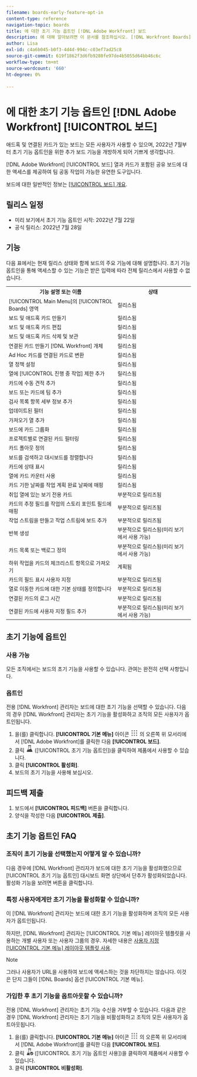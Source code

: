 ```yaml
---
filename: boards-early-feature-opt-in
content-type: reference
navigation-topic: boards
title: 에 대한 초기 기능 옵트인 [!DNL Adobe Workfront] 보드
description: 에 대해 알아보려면 이 문서를 참조하십시오. [!DNL Workfront Boards] 초기 기능 옵트인.
author: Lisa
exl-id: c4a6b045-b0f3-4d4d-994c-c03ef7ad25c8
source-git-commit: 619f1862f3d6fb9280fe97de4b5055d64bb46c6c
workflow-type: tm+mt
source-wordcount: '660'
ht-degree: 0%

---
```


# 에 대한 초기 기능 옵트인 [!DNL Adobe Workfront] [!UICONTROL 보드]

애드혹 및 연결된 카드가 있는 보드는 모든 사용자가 사용할 수 있으며, 2022년 7월부터 초기 기능 옵트인을 위한 추가 보드 기능을 개방하게 되어 기쁘게 생각합니다.

[!DNL Adobe Workfront] [!UICONTROL 보드] 열과 카드가 포함된 공유 보드에 대한 액세스를 제공하여 팀 공동 작업이 가능한 유연한 도구입니다.

보드에 대한 일반적인 정보는 [[!UICONTROL 보드] 개요](/help/quicksilver/agile/boards-overview.md).

## 릴리스 일정

* 미리 보기에서 초기 기능 옵트인 시작: 2022년 7월 22일
* 공식 릴리스: 2022년 7월 28일

## 기능

다음 표에서는 현재 릴리스 상태와 함께 보드의 주요 기능에 대해 설명합니다. 초기 기능 옵트인을 통해 액세스할 수 있는 기능은 받은 입력에 따라 전체 릴리스에서 사용할 수 없습니다.

<table style="table-layout:auto"> 
 <tbody> 
  <tr> 
   <th><strong>기능 설명 또는 이름</strong></th>
   <th><strong>상태</strong></th> 
  </tr>
  <tr>
   <td>[!UICONTROL Main Menu]의 [!UICONTROL Boards] 영역</td>
   <td>릴리스됨</td>
  </tr>
    <tr>
   <td>보드 및 애드혹 카드 만들기</td>
   <td>릴리스됨</td>
  </tr>
  <tr>
   <td>보드 및 애드혹 카드 편집</td>
   <td>릴리스됨</td>
  </tr>
  <tr>
   <td>보드 및 애드혹 카드 삭제 및 보관</td>
   <td>릴리스됨</td>
  </tr>
  <tr>
   <td>연결된 카드 만들기 [!DNL Workfront] 개체</td>
   <td>릴리스됨</td>
  </tr>
  <tr>
   <td>Ad Hoc 카드를 연결된 카드로 변환</td>
   <td>릴리스됨</td>
  </tr>
  <tr>
   <td>열 정책 설정</td>
   <td>릴리스됨</td>
  </tr>
  <tr>
   <td>열에 [!UICONTROL 진행 중 작업] 제한 추가</td>
   <td>릴리스됨</td>
  </tr>
  <tr>
   <td>카드에 수동 견적 추가</td>
   <td>릴리스됨</td>
  </tr>
  <tr>
   <td>보드 또는 카드에 팀 추가</td>
   <td>릴리스됨</td>
  </tr>
  <tr>
   <td>검사 목록 항목 세부 정보 추가</td>
   <td>릴리스됨</td>
  </tr>
  <tr>
   <td>업데이트된 필터</td>
   <td>릴리스됨</td>
  </tr>
  <tr>
   <td>가져오기 열 추가</td>
   <td>릴리스됨</td>
  </tr>
  <tr>
   <td>보드에 카드 그룹화</td>
   <td>릴리스됨</td>
  </tr>
  <tr>
   <td>프로젝트별로 연결된 카드 필터링</td>
   <td>릴리스됨</td>
  </tr>
  <tr>
   <td>카드 폴아웃 정의</td>
   <td>릴리스됨</td>
  </tr>
  <tr>
   <td>보드를 검색하고 대시보드를 정렬합니다</td>
   <td>릴리스됨</td>
  </tr>
  <tr>
   <td>카드에 상태 표시</td>
   <td>릴리스됨</td>
  </tr>
  <tr>
   <td>열에 카드 카운터 사용</td>
   <td>릴리스됨</td>
  </tr>
  <tr>
   <td>카드 기한 날짜를 작업 계획 완료 날짜에 매핑</td>
   <td>릴리스됨</td>
  </tr>
  <tr>
   <td>취입 열에 있는 보기 전용 카드</td>
   <td>부분적으로 릴리즈됨</td>
  </tr>
  <tr>
   <td>카드의 추정 필드를 작업의 스토리 포인트 필드에 매핑</td>
   <td>부분적으로 릴리즈됨</td>
  </tr>
  <tr>
   <td>작업 스트림을 만들고 작업 스트림에 보드 추가</td>
   <td>부분적으로 릴리즈됨</td>
  </tr>
  <tr>
   <td>반복 생성</td>
   <td>부분적으로 릴리스됨(미리 보기에서 사용 가능)</td>
  </tr>
  <tr>
   <td>카드 목록 또는 백로그 정의</td>
   <td>부분적으로 릴리스됨(미리 보기에서 사용 가능)</td>
  </tr>
  <tr>
   <td>하위 작업을 카드의 체크리스트 항목으로 가져오기</td>
   <td>계획됨</td>
  </tr>
  <tr>
   <td>카드의 필드 표시 사용자 지정</td>
   <td>부분적으로 릴리즈됨</td>
  </tr>  
  <tr>
   <td>열로 이동한 카드에 대한 기본 상태를 정의합니다</td>
   <td>부분적으로 릴리즈됨</td>
  </tr>
  <tr>
   <td>연결된 카드의 로그 시간</td>
   <td>부분적으로 릴리즈됨</td>
  </tr>
  <tr>
   <td>연결된 카드에 사용자 지정 필드 추가</td>
   <td>부분적으로 릴리스됨(미리 보기에서 사용 가능)</td>
  </tr>
 </tbody> 
</table>

## 초기 기능에 옵트인

### 사용 가능

모든 조직에서는 보드의 초기 기능을 사용할 수 있습니다. 관여는 완전히 선택 사항입니다.

### 옵트인

전용 [!DNL Workfront] 관리자는 보드에 대한 초기 기능을 선택할 수 있습니다. 다음의 경우 [!DNL Workfront] 관리자는 초기 기능을 활성화하고 조직의 모든 사용자가 옵트인됩니다.

1. 을(를) 클릭합니다. **[!UICONTROL 기본 메뉴]** 아이콘 ![](assets/main-menu-icon.png) 의 오른쪽 위 모서리에서 [!DNL Adobe Workfront]를 클릭한 다음 **[!UICONTROL 보드]**.
1. 클릭 ![초기 기능 옵트인](assets/early-feature-opt-in-not-enabled.png) ([!UICONTROL 초기 기능 옵트인])을 클릭하여 제품에서 사용할 수 있습니다.
1. 클릭 **[!UICONTROL 활성화]**.
1. 보드의 초기 기능을 사용해 보십시오.

## 피드백 제출

1. 보드에서 **[!UICONTROL 피드백]** 버튼을 클릭합니다.
1. 양식을 작성한 다음 **[!UICONTROL 제출]**.

## 초기 기능 옵트인 FAQ

### 조직이 초기 기능을 선택했는지 어떻게 알 수 있습니까?

다음 경우에 [!DNL Workfront] 관리자가 보드에 대한 초기 기능을 활성화했으므로 [!UICONTROL 초기 기능 옵트인] 대시보드 화면 상단에서 단추가 활성화되었습니다. 활성화 기능을 보려면 버튼을 클릭합니다.

### 특정 사용자에게만 초기 기능을 활성화할 수 있습니까?

이 [!DNL Workfront] 관리자는 보드에 대한 초기 기능을 활성화하며 조직의 모든 사용자가 옵트인됩니다.

하지만, [!DNL Workfront] 관리자는 [!UICONTROL 기본 메뉴] 레이아웃 템플릿을 사용하는 개별 사용자 또는 사용자 그룹의 경우. 자세한 내용은 [사용자 지정 [!UICONTROL 기본 메뉴] 레이아웃 템플릿 사용](/help/quicksilver/administration-and-setup/customize-workfront/use-layout-templates/customize-main-menu.md).

>[!NOTE]
>
>그러나 사용자가 URL을 사용하여 보드에 액세스하는 것을 차단하지는 않습니다. 이것은 단지 그들이 [!DNL Boards] 옵션 [!UICONTROL 기본 메뉴].

### 가입한 후 초기 기능을 옵트아웃할 수 있습니까?

전용 [!DNL Workfront] 관리자는 초기 기능 수신을 거부할 수 있습니다. 다음과 같은 경우 [!DNL Workfront] 관리자는 초기 기능을 비활성화하고 조직의 모든 사용자가 옵트아웃됩니다.

1. 을(를) 클릭합니다. **[!UICONTROL 기본 메뉴]** 아이콘 ![](assets/main-menu-icon.png) 의 오른쪽 위 모서리에서 [!DNL Adobe Workfront]를 클릭한 다음 **[!UICONTROL 보드]**.
1. 클릭 ![초기 기능 옵트인 사용](assets/early-feature-opt-in-enabled.png) ([!UICONTROL 초기 기능 옵트인 사용])을 클릭하여 제품에서 사용할 수 있습니다.
1. 클릭 **[!UICONTROL 비활성화]**.
